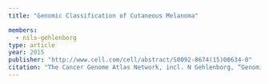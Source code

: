 ```yaml
---
title: "Genomic Classification of Cutaneous Melanoma"

members:
  - nils-gehlenborg
type: article
year: 2015
publisher: "http://www.cell.com/cell/abstract/S0092-8674(15)00634-0"
citation: "The Cancer Genome Atlas Network, incl. N Gehlenborg, “Genomic Classification of Cutaneous Melanoma”. *Cell* **161**:1681-96 (2015)"
---
```

